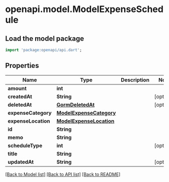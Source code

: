# openapi.model.ModelExpenseSchedule

## Load the model package
```dart
import 'package:openapi/api.dart';
```

## Properties
Name | Type | Description | Notes
------------ | ------------- | ------------- | -------------
**amount** | **int** |  | 
**createdAt** | **String** |  | [optional] 
**deletedAt** | [**GormDeletedAt**](GormDeletedAt.md) |  | [optional] 
**expenseCategory** | [**ModelExpenseCategory**](ModelExpenseCategory.md) |  | 
**expenseLocation** | [**ModelExpenseLocation**](ModelExpenseLocation.md) |  | 
**id** | **String** |  | 
**memo** | **String** |  | 
**scheduleType** | **int** |  | [optional] 
**title** | **String** |  | 
**updatedAt** | **String** |  | [optional] 

[[Back to Model list]](../README.md#documentation-for-models) [[Back to API list]](../README.md#documentation-for-api-endpoints) [[Back to README]](../README.md)


